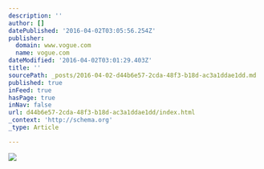 ```yaml
---
description: ''
author: []
datePublished: '2016-04-02T03:05:56.254Z'
publisher:
  domain: www.vogue.com
  name: vogue.com
dateModified: '2016-04-02T03:01:29.403Z'
title: ''
sourcePath: _posts/2016-04-02-d44b6e57-2cda-48f3-b18d-ac3a1ddae1dd.md
published: true
inFeed: true
hasPage: true
inNav: false
url: d44b6e57-2cda-48f3-b18d-ac3a1ddae1dd/index.html
_context: 'http://schema.org'
_type: Article

---
```

![](http://media.vogue.com/r/h_660,w_440/2016/04/01/00-white-eyeliner.jpg)